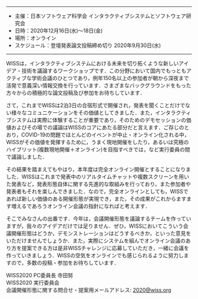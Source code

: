 ----

- 主催：日本ソフトウェア科学会 インタラクティブシステムとソフトウェア研究会
- 日時：2020年12月16日(水)～18日(金)
- 場所：オンライン
- スケジュール：登壇発表論文投稿締め切り 2020年9月30日(水)

----

WISSは，インタラクティブシステムにおける未来を切り拓くような新しいアイデア・技術を議論するワークショップです．この分野において国内でもっともアクティブな学術会議のひとつであり，例年150名以上の参加者が朝から深夜まで活発で意義深い情報交換を行っています．さまざまなバックグラウンドをもった方々からの積極的な論文投稿及び参加をお待ちしています．

さて，これまでWISSは2泊3日の合宿形式で開催され，発表を聞くことだけでない様々なコミュニケーションをその価値としてきました．また，インタラクティブシステムは実際に体験することが重要であり，そのためのデモセッションの価値およびその場での議論はWISSのコアにあたる部分だと言えます．ご存じのとおり，COVID-19の問題でほとんどのイベントが中止・オンライン化される中，WISSがその価値を発揮するために，うまく現地開催をしたり，あるいは究極のハイブリット(複数現地開催＋オンライン)を目指すべきでは，など実行委員の間で議論しました．

その結果を踏まえてもやはり，本年度は完全オンライン開催とすることになりました．WISSはこれまで発表中のリアルタイムチャットや複数スクリーンを用いた発表など，発表形態自体に関する先進的な取組みを行っており，また参加者や発表者もそれを楽しんできました．なので，完全オンラインとしても，WISSであれば新しい価値のある開催形態が実現でき，また，その成果がこれからますます増えるであろうオンライン会議の指針になればと考えます．

そこでみなさんの出番です．今年は，会議開催形態を議論するチームを作っていますが，我々のアイデアだけでは足りません．ぜひ，WISSにおいてこういう会議開催形態はどうか，デモンストレーションはどうするべきか，といった意見をいただけませんでしょうか．また，実際にシステムを組んでオンライン会議のあり方を提案できる方は是非WISSチャレンジに応募していただき，一緒に会議を作っていきましょう．WISSの空気をオンラインでも感じられるように努力しますので，多数の投稿・参加をお待ちしています．

WISS2020 PC委員長 寺田努<br />
WISS2020 実行委員会<br />
会議開催形態に関する問合せ・提案用メールアドレス: [2020@wiss.org](mailto:2020@wiss.org)
